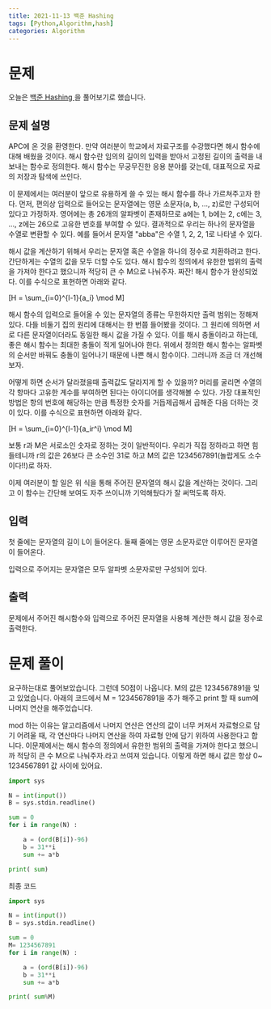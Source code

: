 ```yaml
---
title: 2021-11-13 백준 Hashing
tags: [Python,Algorithm,hash]
categories: Algorithm
---
```


# 문제 
오늘은 [백준 Hashing ](https://www.acmicpc.net/problem/15829) 을 풀어보기로 했습니다. 
##  문제 설명 

APC에 온 것을 환영한다. 만약 여러분이 학교에서 자료구조를 수강했다면 해시 함수에 대해 배웠을 것이다. 해시 함수란 임의의 길이의 입력을 받아서 고정된 길이의 출력을 내보내는 함수로 정의한다. 해시 함수는 무궁무진한 응용 분야를 갖는데, 대표적으로 자료의 저장과 탐색에 쓰인다.

이 문제에서는 여러분이 앞으로 유용하게 쓸 수 있는 해시 함수를 하나 가르쳐주고자 한다. 먼저, 편의상 입력으로 들어오는 문자열에는 영문 소문자(a, b, ..., z)로만 구성되어있다고 가정하자. 영어에는 총 26개의 알파벳이 존재하므로 a에는 1, b에는 2, c에는 3, ..., z에는 26으로 고유한 번호를 부여할 수 있다. 결과적으로 우리는 하나의 문자열을 수열로 변환할 수 있다. 예를 들어서 문자열 "abba"은 수열 1, 2, 2, 1로 나타낼 수 있다.

해시 값을 계산하기 위해서 우리는 문자열 혹은 수열을 하나의 정수로 치환하려고 한다. 간단하게는 수열의 값을 모두 더할 수도 있다. 해시 함수의 정의에서 유한한 범위의 출력을 가져야 한다고 했으니까 적당히 큰 수 M으로 나눠주자. 짜잔! 해시 함수가 완성되었다. 이를 수식으로 표현하면 아래와 같다.


\[H = \sum_{i=0}^{l-1}{a_i} \mod M\]

해시 함수의 입력으로 들어올 수 있는 문자열의 종류는 무한하지만 출력 범위는 정해져있다. 다들 비둘기 집의 원리에 대해서는 한 번쯤 들어봤을 것이다. 그 원리에 의하면 서로 다른 문자열이더라도 동일한 해시 값을 가질 수 있다. 이를 해시 충돌이라고 하는데, 좋은 해시 함수는 최대한 충돌이 적게 일어나야 한다. 위에서 정의한 해시 함수는 알파벳의 순서만 바꿔도 충돌이 일어나기 때문에 나쁜 해시 함수이다. 그러니까 조금 더 개선해보자.

어떻게 하면 순서가 달라졌을때 출력값도 달라지게 할 수 있을까? 머리를 굴리면 수열의 각 항마다 고유한 계수를 부여하면 된다는 아이디어를 생각해볼 수 있다. 가장 대표적인 방법은 항의 번호에 해당하는 만큼 특정한 숫자를 거듭제곱해서 곱해준 다음 더하는 것이 있다. 이를 수식으로 표현하면 아래와 같다.


\[H = \sum_{i=0}^{l-1}{a_ir^i} \mod M\]

보통 r과 M은 서로소인 숫자로 정하는 것이 일반적이다. 우리가 직접 정하라고 하면 힘들테니까 r의 값은 26보다 큰 소수인 31로 하고 M의 값은 1234567891(놀랍게도 소수이다!!)로 하자.

이제 여러분이 할 일은 위 식을 통해 주어진 문자열의 해시 값을 계산하는 것이다. 그리고 이 함수는 간단해 보여도 자주 쓰이니까 기억해뒀다가 잘 써먹도록 하자.

## 입력 
첫 줄에는 문자열의 길이 L이 들어온다. 둘째 줄에는 영문 소문자로만 이루어진 문자열이 들어온다.

입력으로 주어지는 문자열은 모두 알파벳 소문자로만 구성되어 있다.
## 출력 
문제에서 주어진 해시함수와 입력으로 주어진 문자열을 사용해 계산한 해시 값을 정수로 출력한다.

# 문제 풀이 

요구하는대로 풀어보았습니다. 그런데 50점이 나옵니다.  M의 값은 1234567891을 잊고 있었습니다. 
아래의 코드에서 M = 1234567891을 추가 해주고 print 할 때 sum에 나머지 연산을 해주었습니다. 

mod 하는 이유는 알고리즘에서 나머지 연산은 연산의 값이 너무 커져서 자료형으로 담기 어려울 때, 각 연산마다 나머지 연산을 하여 자료형 안에 담기 위하여 사용한다고 합니다.
이문제에서는 해시 함수의 정의에서 유한한 범위의 출력을 가져야 한다고 했으니까 적당히 큰 수 M으로 나눠주자.라고 쓰여져 있습니다.
이렇게 하면 해시 값은 항상 0~ 1234567891 값 사이에 있어요.

```python
import sys

N = int(input())
B = sys.stdin.readline()

sum = 0
for i in range(N) :

    a = (ord(B[i])-96)
    b = 31**i
    sum += a*b

print( sum)

```

최종 코드 

```python
import sys

N = int(input())
B = sys.stdin.readline()

sum = 0
M= 1234567891
for i in range(N) :

    a = (ord(B[i])-96)
    b = 31**i
    sum += a*b

print( sum%M)

```